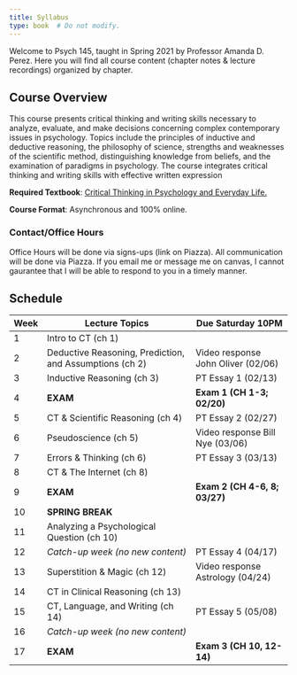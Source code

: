 ```yaml
---
title: Syllabus
type: book  # Do not modify.
---
```


Welcome to Psych 145, taught in Spring 2021 by Professor Amanda D. Perez. Here you will find all course content (chapter notes & lecture recordings) organized by chapter.

## Course Overview

This course presents critical thinking and writing skills necessary to analyze, evaluate, and make decisions concerning complex contemporary issues in psychology. Topics include the principles of inductive and deductive reasoning, the philosophy of science, strengths and weaknesses of the scientific method, distinguishing knowledge from beliefs, and the examination of paradigms in psychology. The course integrates critical thinking and writing skills with effective written expression

<b>Required Textbook</b>: <a href = "https://www.macmillanlearning.com/college/us/product/Critical-Thinking-in-Psychology-and-Everyday-Life/p/1319063144"> Critical Thinking in Psychology and Everyday Life. </a>

<b>Course Format</b>: Asynchronous and 100% online.

### Contact/Office Hours
Office Hours will be done via signs-ups (link on Piazza). All communication will be done via Piazza. If you email me or message me on canvas, I cannot gaurantee that I will be able to respond to you in a timely manner.


## Schedule

|Week   | Lecture Topics   |Due Saturday 10PM   |
|---|---|---|
|1 |Intro to CT (ch 1)|   |
|2 |Deductive Reasoning, Prediction, and Assumptions (ch 2)|Video response John Oliver (02/06) |
|3 |Inductive Reasoning  (ch 3)|PT Essay 1 (02/13)|
|4 |<b>EXAM</b>|<b>Exam 1 (CH 1-3; 02/20)</b>|
|5 |CT & Scientific Reasoning (ch 4)|PT Essay 2 (02/27)|
|6 |Pseudoscience (ch 5)|Video response Bill Nye (03/06)|
|7 |Errors & Thinking (ch 6)|PT Essay 3 (03/13)|
|8 |CT & The Internet  (ch 8)|   |
|9 |<b>EXAM</b>|<b>Exam 2 (CH 4-6, 8; 03/27)</b>|
|10 |<b>SPRING BREAK</b>| |
|11 |Analyzing a Psychological Question (ch 10)|  |
|12 |<i>Catch-up week (no new content)</i>|PT Essay 4 (04/17) |
|13 | Superstition & Magic (ch 12)  |Video response Astrology (04/24)|
|14 |CT in Clinical Reasoning (ch 13)||
|15 |CT, Language, and Writing (ch 14)|PT Essay 5 (05/08)|
|16 |<i>Catch-up week (no new content)</i>||
|17 |<b>EXAM</b>|<b> Exam 3 (CH 10, 12-14) </b>|

